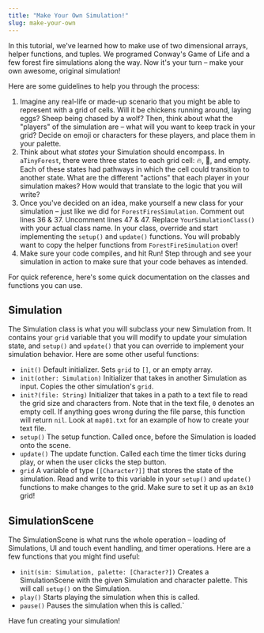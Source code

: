 ```yaml
---
title: "Make Your Own Simulation!"
slug: make-your-own
---
```


In this tutorial, we've learned how to make use of two dimensional arrays, helper functions, and tuples. We programed Conway's Game of Life and a few forest fire simulations along the way. Now it's your turn – make your own awesome, original simulation!

Here are some guidelines to help you through the process:

1. Imagine any real-life or made-up scenario that you might be able to represent with a grid of cells. Will it be chickens running around, laying eggs? Sheep being chased by a wolf? Then, think about what the "players" of the simulation are – what will you want to keep track in your grid? Decide on emoji or characters for these players, and place them in your palette.
2. Think about what _states_ your Simulation should encompass. In `aTinyForest`, there were three states to each grid cell: 🔥, 🌲, and empty. Each of these states had pathways in which the cell could transition to another state. What are the different "actions" that each player in your simulation makes? How would that translate to the logic that you will write?
3. Once you've decided on an idea, make yourself a new class for your simulation – just like we did for `ForestFiresSimulation`. Comment out lines 36 & 37. Uncomment lines 47 & 47. Replace `YourSimulationClass()` with your actual class name. In your class, override and start implementing the `setup()` and `update()` functions. You will probably want to copy the helper functions from `ForestFireSimulation` over!
4. Make sure your code compiles, and hit Run! Step through and see your simulation in action to make sure that your code behaves as intended.

For quick reference, here's some quick documentation on the classes and functions you can use.

## Simulation

The Simulation class is what you will subclass your new Simulation from. It contains your `grid` variable that you will modify to update your simulation state, and `setup()` and `update()` that you can override to implement your simulation behavior. Here are some other useful functions:

- `init()` Default initializer. Sets `grid` to `[]`, or an empty array.
- `init(other: Simulation)` Initializer that takes in another Simulation as input. Copies the other simulation's `grid`.
- `init?(file: String)` Initializer that takes in a path to a text file to read the grid size and characters from. Note that in the text file, `0` denotes an empty cell. If anything goes wrong during the file parse, this function will return `nil`. Look at `map01.txt` for an example of how to create your text file.
- `setup()` The setup function. Called once, before the Simulation is loaded onto the scene.
- `update()` The update function. Called each time the timer ticks during play, or when the user clicks the step button.
- `grid` A variable of type `[[Character?]]` that stores the state of the simulation. Read and write to this variable in your `setup()` and `update()` functions to make changes to the grid. Make sure to set it up as an `8x10` grid!

## SimulationScene

The SimulationScene is what runs the whole operation – loading of Simulations, UI and touch event handling, and timer operations. Here are a few functions that you might find useful:

- `init(sim: Simulation, palette: [Character?])` Creates a SimulationScene with the given Simulation and character palette. This will call `setup()` on the Simulation.
- `play()` Starts playing the simulation when this is called.
- `pause()` Pauses the simulation when this is called.`

Have fun creating your simulation!
